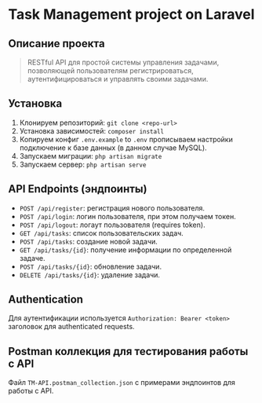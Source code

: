 # Task Management project on Laravel

## Описание проекта

> RESTful API для простой системы управления задачами, позволяющей пользователям регистрироваться, аутентифицироваться и управлять своими задачами.

## Установка
1. Клонируем репозиторий: `git clone <repo-url>`
2. Установка зависимостей: `composer install`
3. Копируем конфиг `.env.example` to `.env` прописываем настройки подключение к базе данных (в данном случае MySQL).
4. Запускаем миграции: `php artisan migrate`
5. Запускаем сервер: `php artisan serve`

## API Endpoints (эндпоинты)
- `POST /api/register`: регистрация нового пользователя.
- `POST /api/login`: логин пользователя, при этом получаем токен.
- `POST /api/logout`: логаут пользователя (requires token).
- `GET /api/tasks`: список пользовательских задач.
- `POST /api/tasks`: создание новой задачи.
- `GET /api/tasks/{id}`: получение информации по определенной задаче.
- `POST /api/tasks/{id}`: обновление задачи.
- `DELETE /api/tasks/{id}`: удаление задачи.

## Authentication
Для аутентификации используется `Authorization: Bearer <token>` заголовок для authenticated requests.

## Postman коллекция для тестирования работы с API
Файл `TM-API.postman_collection.json` с примерами эндпоинтов для работы с API.